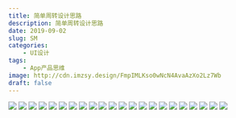 ```yaml
---
title: 简单周转设计思路
description: 简单周转设计思路
date: 2019-09-02
slug: SM
categories: 
    - UI设计
tags: 
    - App产品思维
image: http://cdn.imzsy.design/FmpIMLKso0wNcN4AvaAzXo2Lz7Wb
draft: false
---
```


![](http://cdn.imzsy.design/Fh24v3zcrbN-VEkOy9POP-4uiYET)
![](http://cdn.imzsy.design/FuSB3-8G2gXlPDayb6VnsPKg_U64)
![](http://cdn.imzsy.design/FhfLYKtQBpo7WSAbBahKd6RQvlTZ)
![](http://cdn.imzsy.design/Fgi7dwMJHenXnbijMNDbxJSd7-VQ)
![](http://cdn.imzsy.design/Flx7F_5S9X7ppixk5d-K0taafhNh)
![](http://cdn.imzsy.design/FoZQN4a5kfE4Pn9PYv_sAPVjjsIS)
![](http://cdn.imzsy.design/FnHNpQPcl4glzS4wRoma6-IoUCxs)
![](http://cdn.imzsy.design/Fj8WardoSmWfWP4z9VEEziq38sDs)
![](http://cdn.imzsy.design/FvvciIg4u4_ps7kCtnklX0jkPD1Y)
![](http://cdn.imzsy.design/Fp9vYyAuXfvA4Oqs2YVtPdfTFII_)
![](http://cdn.imzsy.design/FhmyG7J-_hVmnqha_cTH5mnjrct9)
![](http://cdn.imzsy.design/FvKnSBefk1HTiuxdocbfbKFAPfsJ)
![](http://cdn.imzsy.design/Fsx-gG7Ul_QSaM8Pbz7DtjRpXjk0)
![](http://cdn.imzsy.design/Fn7iTSDdykEAFtPL1TM2GO9KqPuT)
![](http://cdn.imzsy.design/FlIfsV3jsvShX_szfEfuOBi4YT2z)
![](http://cdn.imzsy.design/FtaGqTnkQp4oUvAZFalakjolE2dr)
![](http://cdn.imzsy.design/Fn7nOGLdA0gxR-fBFcJaPqxzr_0Y)
![](http://cdn.imzsy.design/FsB_0cleXwozyhnafUEx7Tc8tEvV)
![](http://cdn.imzsy.design/Fv1KFZFmTSjwwWyGErMAVAyQNlCg)
![](http://cdn.imzsy.design/FgWgWuw3-wJslzOSMLFkzum3rbyp)
![](http://cdn.imzsy.design/FhycpcPSGPfYV3sgWnfJssT4-igb)
![](http://cdn.imzsy.design/FtRVZBivPLYszz5IYg4KTWHATxoq)